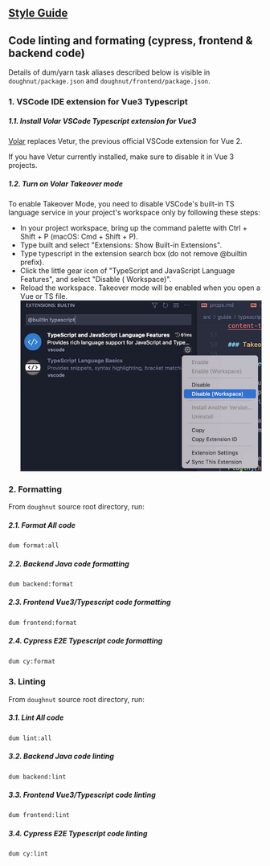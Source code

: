 ## [Style Guide](./docs/styleguide.md)

## Code linting and formating (cypress, frontend & backend code)

Details of dum/yarn task aliases described below is visible in `doughnut/package.json`
and `doughnut/frontend/package.json`.

### 1. VSCode IDE extension for Vue3 Typescript

##### 1.1. Install Volar VSCode Typescript extension for Vue3

[Volar](https://marketplace.visualstudio.com/items?itemName=Vue.volar) replaces Vetur, the previous
official VSCode extension for Vue 2.

If you have Vetur currently installed, make sure to disable it in Vue 3 projects.

##### 1.2. Turn on Volar Takeover mode

To enable Takeover Mode, you need to disable VSCode's built-in TS language service in your project's
workspace only by following these steps:

- In your project workspace, bring up the command palette with Ctrl + Shift + P (macOS: Cmd + Shift + P).
- Type built and select "Extensions: Show Built-in Extensions".
- Type typescript in the extension search box (do not remove @builtin prefix).
- Click the little gear icon of "TypeScript and JavaScript Language Features", and select "Disable (
  Workspace)".
- Reload the workspace. Takeover mode will be enabled when you open a Vue or TS file.
  ![Volar Takeover mode](./images/disable_vscode_typescript_extension.png "Disable VSCode default Typescript extension")

### 2. Formatting

From `doughnut` source root directory, run:

##### 2.1. Format All code

```bash
dum format:all
```

##### 2.2. Backend Java code formatting

```bash
dum backend:format
```

##### 2.3. Frontend Vue3/Typescript code formatting

```bash
dum frontend:format
```

##### 2.4. Cypress E2E Typescript code formatting

```bash
dum cy:format
```

### 3. Linting

From `doughnut` source root directory, run:

##### 3.1. Lint All code

```bash
dum lint:all
```

##### 3.2. Backend Java code linting

```bash
dum backend:lint
```

##### 3.3. Frontend Vue3/Typescript code linting

```bash
dum frontend:lint
```

##### 3.4. Cypress E2E Typescript code linting

```bash
dum cy:lint
```

